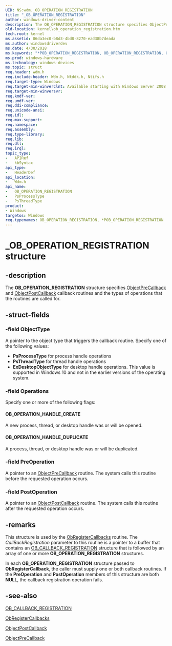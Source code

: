 ```yaml
---
UID: NS:wdm._OB_OPERATION_REGISTRATION
title: "_OB_OPERATION_REGISTRATION"
author: windows-driver-content
description: The OB_OPERATION_REGISTRATION structure specifies ObjectPreCallback and ObjectPostCallback callback routines and the types of operations that the routines are called for.
old-location: kernel\ob_operation_registration.htm
tech.root: kernel
ms.assetid: 06da3ec0-b8d3-4bd8-8270-ead38b7deada
ms.author: windowsdriverdev
ms.date: 4/30/2018
ms.keywords: "*POB_OPERATION_REGISTRATION, OB_OPERATION_REGISTRATION, OB_OPERATION_REGISTRATION structure [Kernel-Mode Driver Architecture], POB_OPERATION_REGISTRATION, POB_OPERATION_REGISTRATION structure pointer [Kernel-Mode Driver Architecture], PsProcessType, PsThreadType, _OB_OPERATION_REGISTRATION, kernel.ob_operation_registration, kstruct_c_257b9aaa-a8cc-49b2-b51e-16fcf5eb8084.xml, wdm/OB_OPERATION_REGISTRATION, wdm/POB_OPERATION_REGISTRATION"
ms.prod: windows-hardware
ms.technology: windows-devices
ms.topic: struct
req.header: wdm.h
req.include-header: Wdm.h, Ntddk.h, Ntifs.h
req.target-type: Windows
req.target-min-winverclnt: Available starting with Windows Server 2008.
req.target-min-winversvr: 
req.kmdf-ver: 
req.umdf-ver: 
req.ddi-compliance: 
req.unicode-ansi: 
req.idl: 
req.max-support: 
req.namespace: 
req.assembly: 
req.type-library: 
req.lib: 
req.dll: 
req.irql: 
topic_type:
-	APIRef
-	kbSyntax
api_type:
-	HeaderDef
api_location:
-	Wdm.h
api_name:
-	OB_OPERATION_REGISTRATION
-	PsProcessType
-	PsThreadType
product:
- Windows
targetos: Windows
req.typenames: OB_OPERATION_REGISTRATION, *POB_OPERATION_REGISTRATION
---
```


# _OB_OPERATION_REGISTRATION structure


## -description


The <b>OB_OPERATION_REGISTRATION</b> structure specifies <a href="https://msdn.microsoft.com/library/windows/hardware/ff557745">ObjectPreCallback</a> and <a href="https://msdn.microsoft.com/library/windows/hardware/ff557741">ObjectPostCallback</a> callback routines and the types of operations that the routines are called for. 


## -struct-fields




### -field ObjectType

A pointer to the object type that triggers the callback routine. Specify one of the following values:

<ul>
<li><b>PsProcessType</b> for process handle operations</li>
<li><b>PsThreadType</b> for thread handle operations</li>
<li><b>ExDesktopObjectType</b> for desktop handle operations. This value is supported in Windows 10 and not in the earlier versions of the operating system.</li>
</ul>

### -field Operations

Specify one or more of the following flags:





#### OB_OPERATION_HANDLE_CREATE

A new process, thread, or desktop handle was or will be opened.



#### OB_OPERATION_HANDLE_DUPLICATE

A process, thread, or desktop handle was or will be duplicated.


### -field PreOperation

A pointer to an <a href="https://msdn.microsoft.com/library/windows/hardware/ff557745">ObjectPreCallback</a> routine. The system calls this routine before the requested operation occurs.


### -field PostOperation

A pointer to an <a href="https://msdn.microsoft.com/library/windows/hardware/ff557741">ObjectPostCallback</a> routine. The system calls this routine after the requested operation occurs.


## -remarks



This structure is used by the <a href="https://msdn.microsoft.com/library/windows/hardware/ff558692">ObRegisterCallbacks</a> routine. The <i>CallBackRegistration</i> parameter to this routine is a pointer to a buffer that contains an <a href="https://msdn.microsoft.com/library/windows/hardware/ff558714">OB_CALLBACK_REGISTRATION</a> structure that is followed by an array of one or more <b>OB_OPERATION_REGISTRATION</b> structures.

In each <b>OB_OPERATION_REGISTRATION</b> structure passed to <b>ObRegisterCallback</b>, the caller must supply one or both callback routines. If the <b>PreOperation</b> and <b>PostOperation</b> members of this structure are both <b>NULL</b>, the callback registration operation fails.




## -see-also




<a href="https://msdn.microsoft.com/library/windows/hardware/ff558714">OB_CALLBACK_REGISTRATION</a>



<a href="https://msdn.microsoft.com/library/windows/hardware/ff558692">ObRegisterCallbacks</a>



<a href="https://msdn.microsoft.com/library/windows/hardware/ff557741">ObjectPostCallback</a>



<a href="https://msdn.microsoft.com/library/windows/hardware/ff557745">ObjectPreCallback</a>
 

 

